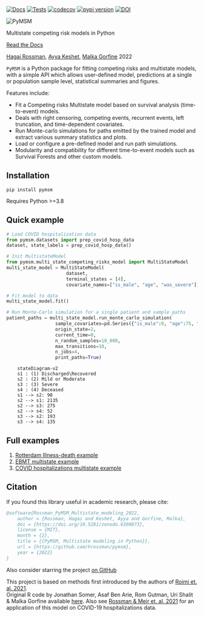 [![Docs](https://github.com/hrossman/pymsm/actions/workflows/docs.yml/badge.svg)](https://hrossman.github.io/pymsm/)
[![Tests](https://github.com/hrossman/pymsm/actions/workflows/tests.yml/badge.svg)](https://github.com/hrossman/pymsm/actions/workflows/tests.yml)
[![codecov](https://codecov.io/gh/hrossman/pymsm/branch/main/graph/badge.svg?token=FG434UHSQ2)](https://codecov.io/gh/hrossman/pymsm)
[![pypi version](https://img.shields.io/pypi/v/pymsm)](https://pypi.org/project/pymsm/)
[![DOI](https://zenodo.org/badge/443028256.svg)](https://zenodo.org/badge/latestdoi/443028256)

![PyMSM](https://github.com/hrossman/pymsm/blob/main/docs/pymsm_icon.svg)  

Multistate competing risk models in Python  
  
[Read the Docs](https://hrossman.github.io/pymsm/)  
  
[Hagai Rossman](https://hrossman.github.io/), [Ayya Keshet](https://github.com/ayya-keshet), [Malka Gorfine](https://www.tau.ac.il/~gorfinem/) 2022


`PyMSM` is a Python package for fitting competing risks and multistate models, with a simple API which allows user-defined model, predictions at a single or population sample level, statistical summaries and figures.  

Features include:

- Fit a Competing risks Multistate model based on survival analysis (time-to-event) models.
- Deals with right censoring, competing events, recurrent events, left truncation, and time-dependent covariates.
- Run Monte-carlo simulations for paths emitted by the trained model and extract various summary statistics and plots.
- Load or configure a pre-defined model and run path simulations.
- Modularity and compatibility for different time-to-event models such as Survival Forests and other custom models.


## Installation

```console
pip install pymsm
```

Requires Python >=3.8

## Quick example

```py linenums="1"
# Load COVID hospitalization data 
from pymsm.datasets import prep_covid_hosp_data
dataset, state_labels = prep_covid_hosp_data()

# Init MultistateModel
from pymsm.multi_state_competing_risks_model import MultiStateModel
multi_state_model = MultiStateModel(
                      dataset,
                      terminal_states = [4],
                      covariate_names=["is_male", "age", "was_severe"])

# Fit model to data
multi_state_model.fit()

# Run Monte-Carlo simulation for a single patient and sample paths
patient_paths = multi_state_model.run_monte_carlo_simulation(
                  sample_covariates=pd.Series({"is_male":0, "age":75, "was_severe":0}),
                  origin_state=2,
                  current_time=0,
                  n_random_samples=10_000,
                  max_transitions=10,
                  n_jobs=4,
                  print_paths=True)
```

```mermaid
    stateDiagram-v2
    s1 : (1) Discharged\Recovered
    s2 : (2) Mild or Moderate
    s3 : (3) Severe
    s4 : (4) Deceased
    s1 --> s2: 98 
    s2 --> s1: 2135 
    s2 --> s3: 275 
    s2 --> s4: 52 
    s3 --> s2: 193 
    s3 --> s4: 135 
```  


## Full examples
1. [Rotterdam Illness-death example](https://github.com/hrossman/pymsm/blob/main/src/pymsm/examples/Rotterdam_example.ipynb)
2. [EBMT multistate example](https://github.com/hrossman/pymsm/blob/main/src/pymsm/examples/ebmt.ipynb)
3. [COVID hospitalizations multistate example](https://github.com/hrossman/pymsm/blob/main/src/pymsm/examples/COVID_hospitalization_example.ipynb)

  
## Citation

If you found this library useful in academic research, please cite:

```bibtex
@software{Rossman_PyMSM_Multistate_modeling_2022,
    author = {Rossman, Hagai and Keshet, Ayya and Gorfine, Malka},
    doi = {https://doi.org/10.5281/zenodo.6300873},
    license = {MIT},
    month = {2},
    title = {{PyMSM, Multistate modeling in Python}},
    url = {https://github.com/hrossman/pymsm},
    year = {2022}
}
```

Also consider starring the project [on GitHub](https://github.com/hrossman/pymsm)

This project is based on methods first introduced by the authors of [Roimi et. al. 2021](https://academic.oup.com/jamia/article/28/6/1188/6105188).  
 Original R code by Jonathan Somer, Asaf Ben Arie, Rom Gutman, Uri Shalit & Malka Gorfine available [here](https://github.com/JonathanSomer/covid-19-multi-state-model).
 Also see [Rossman & Meir et. al. 2021](https://www.nature.com/articles/s41467-021-22214-z) for an application of this model on COVID-19 hospitalizations data.
